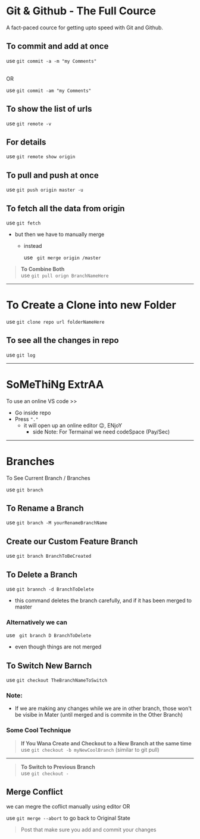 # Git & Github - The Full Cource

A fact-paced cource for getting upto speed with Git and Github.

## To commit and add at once
use ``` git commit -a -m "my Comments" ```

<br/>OR<br/>

use ```git commit -am "my Comments" ```

## To show the list of urls
use ```git remote -v```

## For details
use ``` git remote show origin ```

## To pull and push at once
use ``` git push origin master -u ```

## To fetch all the data from origin
use ``` git fetch ```  
* but then we have to manually merge

  * instead

    use ``` git merge origin /master```

> **__To Combine Both__** <br/>
use ```git pull orign BranchNameHere```

***

# To Create a Clone into new Folder
use ``` git clone repo url folderNameHere ```

## To see all the changes in repo

use ``` git log ```

***

# SoMeThiNg ExtrAA

To use an online VS code  >>
* Go inside repo
* Press ```"."```
  * it will open up an online editor 😉, ENjoY
      * side Note: For Termainal we need codeSpace (Pay/Sec)

***

# Branches

To See Current Branch / Branches

use ```git branch```

## To Rename a Branch

use  ```git branch -M yourRenameBranchName```

## Create our Custom Feature Branch

use ```git branch BranchToBeCreated```

## To Delete a Branch

use  ```git brannch -d BranchToDelete```
* this command deletes the branch carefully, and if it has been merged to master

### Alternatively we can
use ``` git branch D BranchToDelete```
* even though things are not merged

## To Switch New Barnch
use ```git checkout TheBranchNameToSwitch```

### Note:
* If we are making any changes while we are in other branch, those won't be visibe in Mater (until merged and is commite in the Other Branch)

### Some Cool Technique

> **__If You Wana Create and Checkout to a New Branch at the same time__**<br/>
use ```git checkout -b myNewCoolBranch``` (similar to git pull)

***

> **__To Switch to Previous Branch__** <br/>
use ```git checkout -```

## Merge Conflict
we can megre the coflict manually using editor OR <br/>

use ```git merge --abort``` to go back to Original State

> Post that make sure you add and commit your changes